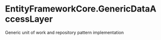 # EntityFrameworkCore.GenericDataAccessLayer
Generic unit of work and repository pattern implementation
